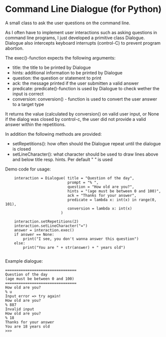 # Command Line Dialogue (for Python)
A small class to ask the user questions on the command line.

As I often have to implement user interactions such as asking questions in command line programs, I just developed a primitive class Dialogue. Dialogue also intercepts keyboard interrupts (control-C) to prevent program abortion. 



The exec()-function expects the following arguments:

+ title: the title to be printed by Dialogue
+ hints: additional information to be printed by Dialogue
+ question: the question or statement to print
+ ack: the message printed if the user submitten a valid answer
+ predicate:  predicate()-function is used by Dialogue to check wether the input is correct
+ conversion: conversion() - function is used to convert the user answer to a  target type

It returns the value (calculated by conversion() on valid user input, or None if the dialog was closed by control-c, the user did not provide a valid answer within the repetitions.

In addition the following methods are provided:

+ setRepetitions(): how often should the Dialogue repeat until the dialogue is closed
+ setLineCharacter(): what character should be used to draw lines above and below title resp. hints. Per default " " is used



Demo code for usage:
```
    interaction = Dialogue( title = "Question of the day", 
                            prompt = "% ", 
                            question = "How old are you?", 
                            hints = "(age must be between 0 and 100)", 
                            ack = "Thanks for your answer",  
                            predicate = lambda x: int(x) in range(0, 101), 
                            conversion = lambda x: int(x)
                         )
                            
    interaction.setRepetitions(2)
    interaction.setLineCharacter("=")
    answer = interaction.exec()
    if answer == None:
        print("I see, you don't wanna answer this question")
    else:
        print("You are " + str(answer) + " years old")
    
```


Example dialogue:
```
================================
Question of the day
(age must be between 0 and 100)
================================
How old are you?
% u
Input error => try again!
How old are you?
% 887
Invalid input
How old are you?
% 18
Thanks for your answer
You are 18 years old
>>> 
```
